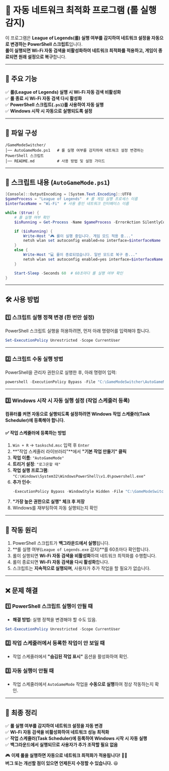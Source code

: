 # 🚀 자동 네트워크 최적화 프로그램 (롤 실행 감지)

이 프로그램은 **League of Legends(롤) 실행 여부를 감지하여 네트워크 설정을 자동으로 변경하는 PowerShell 스크립트**입니다.  
**롤이 실행되면 Wi-Fi 자동 검색을 비활성화하여 네트워크 최적화를 적용하고, 게임이 종료되면 원래 설정으로 복구**합니다.

---

## 📌 주요 기능
✅ **롤(League of Legends) 실행 시 Wi-Fi 자동 검색 비활성화**  
✅ **롤 종료 시 Wi-Fi 자동 검색 다시 활성화**  
✅ **PowerShell 스크립트(`.ps1`)를 사용하여 자동 실행**  
✅ **Windows 시작 시 자동으로 실행되도록 설정**  

---

## 📂 파일 구성
```
/GameModeSwitcher/
│── AutoGameMode.ps1   # 롤 실행 여부를 감지하여 네트워크 설정 변경하는 PowerShell 스크립트
│── README.md          # 사용 방법 및 설정 가이드
```

---

## 📝 스크립트 내용 (`AutoGameMode.ps1`)
```powershell
[Console]::OutputEncoding = [System.Text.Encoding]::UTF8
$gameProcess = "League of Legends"  # 롤 게임 실행 프로세스 이름
$interfaceName = "Wi-Fi"  # 사용 중인 네트워크 인터페이스 이름

while ($true) {
    # 롤 실행 여부 확인
    $isRunning = Get-Process -Name $gameProcess -ErrorAction SilentlyContinue

    if ($isRunning) {
        Write-Host "🎮 롤이 실행 중입니다. 게임 모드 적용 중..."
        netsh wlan set autoconfig enabled=no interface=$interfaceName  # Wi-Fi 자동 검색 비활성화
    }
    else {
        Write-Host "💻 롤이 종료되었습니다. 일반 모드로 복구 중..."
        netsh wlan set autoconfig enabled=yes interface=$interfaceName  # Wi-Fi 자동 검색 다시 활성화
    }

    Start-Sleep -Seconds 60  # 60초마다 롤 실행 여부 확인
}
```

---

## 🛠️ 사용 방법

### 1️⃣ 스크립트 실행 정책 변경 (한 번만 설정)
PowerShell 스크립트 실행을 허용하려면, 먼저 아래 명령어를 입력해야 합니다.
```powershell
Set-ExecutionPolicy Unrestricted -Scope CurrentUser
```

---

### 2️⃣ 스크립트 수동 실행 방법
PowerShell을 관리자 권한으로 실행한 후, 아래 명령어 입력:
```powershell
powershell -ExecutionPolicy Bypass -File "C:\GameModeSwitcher\AutoGameMode.ps1"
```

---

### 3️⃣ Windows 시작 시 자동 실행 설정 (작업 스케줄러 등록)
**컴퓨터를 켜면 자동으로 실행되도록 설정하려면 Windows 작업 스케줄러(Task Scheduler)에 등록해야 합니다.**  

#### ✅ 작업 스케줄러에 등록하는 방법
1. `Win + R` → `taskschd.msc` 입력 후 `Enter`
2. **"작업 스케줄러 라이브러리"**에서 **"기본 작업 만들기" 클릭**
3. **작업 이름**: `"AutoGameMode"`
4. **트리거 설정**: `"로그온할 때"`
5. **작업 실행 프로그램**: `"C:\Windows\System32\WindowsPowerShell\v1.0\powershell.exe"`
6. **추가 인수**:
   ```powershell
   -ExecutionPolicy Bypass -WindowStyle Hidden -File "C:\GameModeSwitcher\AutoGameMode.ps1"
   ```
7. **"가장 높은 권한으로 실행" 체크 후 저장**
8. Windows를 재부팅하여 자동 실행되는지 확인

---

## 🔄 작동 원리
1. PowerShell 스크립트가 **백그라운드에서 실행**됩니다.
2. **롤 실행 여부(`League of Legends.exe` 감지)**를 60초마다 확인합니다.
3. 롤이 실행되면 **Wi-Fi 자동 검색을 비활성화**하여 네트워크 최적화를 수행합니다.
4. 롤이 종료되면 **Wi-Fi 자동 검색을 다시 활성화**합니다.
5. 스크립트는 **지속적으로 실행되며**, 사용자가 추가 작업을 할 필요가 없습니다.

---

## ❌ 문제 해결
### 1️⃣ PowerShell 스크립트 실행이 안될 때
- **해결 방법:** 실행 정책을 변경해야 할 수도 있음.
```powershell
Set-ExecutionPolicy Unrestricted -Scope CurrentUser
```

### 2️⃣ 작업 스케줄러에서 등록한 작업이 안 보일 때
- 작업 스케줄러에서 **"숨김된 작업 표시"** 옵션을 활성화하여 확인.

### 3️⃣ 자동 실행이 안될 때
- 작업 스케줄러에서 `AutoGameMode` 작업을 **수동으로 실행**하여 정상 작동하는지 확인.

---

## 🚀 최종 정리
✅ **롤 실행 여부를 감지하여 네트워크 설정을 자동 변경**  
✅ **Wi-Fi 자동 검색을 비활성화하여 네트워크 성능 최적화**  
✅ **작업 스케줄러(Task Scheduler)에 등록하여 Windows 시작 시 자동 실행**  
✅ **백그라운드에서 실행되므로 사용자가 추가 조작할 필요 없음**  

🎮 **이제 롤을 실행하면 자동으로 네트워크 최적화가 적용됩니다!** 🚀🔥  
**버그 또는 개선할 점이 있으면 언제든지 수정할 수 있습니다.** 😆  
